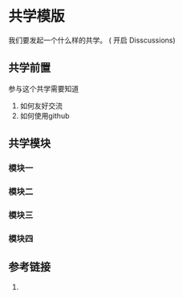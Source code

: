 # 共学模版

我们要发起一个什么样的共学。 ( 开启 Disscussions) 

## 共学前置 

参与这个共学需要知道

1. 如何友好交流
2. 如何使用github

## 共学模块

### 模块一

### 模块二

### 模块三

### 模块四

## 参考链接
1. 
